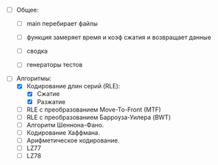  - [ ] Общее:
    - [ ] main перебирает файлы
    - [ ] функция замеряет время и коэф  сжатия и возвращает данные
    - [ ] сводка
    - [ ] генераторы тестов

 
 - [ ] Алгоритмы:
    - [x] Кодирование длин серий (RLE):
        - [x] Сжатие
        - [x] Разжатие
    - [ ] RLE с преобразованием Move-To-Front (MTF)
    - [ ] RLE с преобразованием Барроуза-Уилера (BWT)
    - [ ]  Алгоритм Шеннона-Фано.
    - [ ]  Кодирование Хаффмана.
    - [ ]  Арифметическое кодирование.
    - [ ]  LZ77
    - [ ]  LZ78